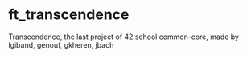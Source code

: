 # ft_transcendence
Transcendence, the last project of 42 school common-core, made by lgiband, genouf, gkheren, jbach
